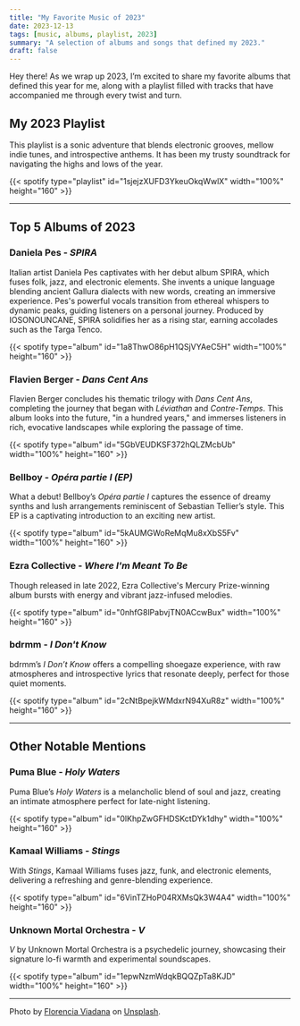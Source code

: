 ```yaml
---
title: "My Favorite Music of 2023"
date: 2023-12-13
tags: [music, albums, playlist, 2023]
summary: "A selection of albums and songs that defined my 2023."
draft: false
---
```


Hey there! As we wrap up 2023, I’m excited to share my favorite albums that defined this year for me, along with a playlist filled with tracks that have accompanied me through every twist and turn.

## My 2023 Playlist

This playlist is a sonic adventure that blends electronic grooves, mellow indie tunes, and introspective anthems. It has been my trusty soundtrack for navigating the highs and lows of the year.

{{< spotify type="playlist" id="1sjejzXUFD3YkeuOkqWwlX" width="100%" height="160" >}}

---

## Top 5 Albums of 2023

### Daniela Pes - *SPIRA*

Italian artist Daniela Pes captivates with her debut album SPIRA, which fuses folk, jazz, and electronic elements. She invents a unique language blending ancient Gallura dialects with new words, creating an immersive experience. Pes's powerful vocals transition from ethereal whispers to dynamic peaks, guiding listeners on a personal journey. Produced by IOSONOUNCANE, SPIRA solidifies her as a rising star, earning accolades such as the Targa Tenco.

{{< spotify type="album" id="1a8ThwO86pH1QSjVYAeC5H" width="100%" height="160" >}}

### Flavien Berger - *Dans Cent Ans*

Flavien Berger concludes his thematic trilogy with *Dans Cent Ans*, completing the journey that began with *Léviathan* and *Contre-Temps*. This album looks into the future, "in a hundred years," and immerses listeners in rich, evocative landscapes while exploring the passage of time.

{{< spotify type="album" id="5GbVEUDKSF372hQLZMcbUb" width="100%" height="160" >}}

### Bellboy - *Opéra partie I (EP)*

What a debut! Bellboy’s *Opéra partie I* captures the essence of dreamy synths and lush arrangements reminiscent of Sebastian Tellier’s style. This EP is a captivating introduction to an exciting new artist.

{{< spotify type="album" id="5kAUMGWoReMqMu8xXbS5Fv" width="100%" height="160" >}}

### Ezra Collective - *Where I'm Meant To Be*

Though released in late 2022, Ezra Collective's Mercury Prize-winning album bursts with energy and vibrant jazz-infused melodies.

{{< spotify type="album" id="0nhfG8lPabvjTN0ACcwBux" width="100%" height="160" >}}

### bdrmm - *I Don't Know*

bdrmm’s *I Don’t Know* offers a compelling shoegaze experience, with raw atmospheres and introspective lyrics that resonate deeply, perfect for those quiet moments.

{{< spotify type="album" id="2cNtBpejkWMdxrN94XuR8z" width="100%" height="160" >}}

---

## Other Notable Mentions


### Puma Blue - *Holy Waters*

Puma Blue’s *Holy Waters* is a melancholic blend of soul and jazz, creating an intimate atmosphere perfect for late-night listening.

{{< spotify type="album" id="0lKhpZwGFHDSKctDYk1dhy" width="100%" height="160" >}}

<!-- 

### Calcutta - *Relax*

Calcutta's *Relax* showcases a more mature sound with melancholic pop melodies that linger long after listening. The album features production work by Myd.

{{< spotify type="album" id="4fPV5OWBxzBVaYRbXduGtj" width="100%" height="160" >}}

### Oneohtrix Point Never - *Again*

Oneohtrix Point Never’s *Again* offers an immersive experience, blending experimental electronic textures with cinematic atmospheres.

{{< spotify type="album" id="2zz6j2mGH5JHk0ihNvy6KM" width="100%" height="160" >}}

-->

### Kamaal Williams - *Stings*

With *Stings*, Kamaal Williams fuses jazz, funk, and electronic elements, delivering a refreshing and genre-blending experience.

{{< spotify type="album" id="6VinTZHoP04RXMsQk3W4A4" width="100%" height="160" >}}

### Unknown Mortal Orchestra - *V*

*V* by Unknown Mortal Orchestra is a psychedelic journey, showcasing their signature lo-fi warmth and experimental soundscapes.

{{< spotify type="album" id="1epwNzmWdqkBQQZpTa8KJD" width="100%" height="160" >}}

---

Photo by <a href="https://unsplash.com/@florenciaviadana?utm_content=creditCopyText&utm_medium=referral&utm_source=unsplash">Florencia Viadana</a> on <a href="https://unsplash.com/photos/person-taking-photo-of-assorted-vinyl-album-f74kZNWhfps?utm_content=creditCopyText&utm_medium=referral&utm_source=unsplash">Unsplash</a>.

